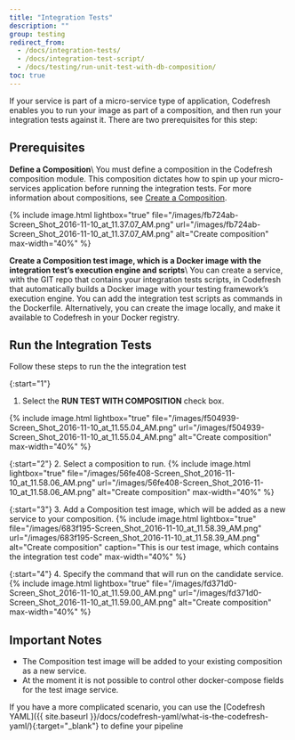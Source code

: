 ```yaml
---
title: "Integration Tests"
description: ""
group: testing
redirect_from:
  - /docs/integration-tests/
  - /docs/integration-test-script/
  - /docs/testing/run-unit-test-with-db-composition/
toc: true
---
```

If your service is part of a micro-service type of application, Codefresh enables you to run your image as part of a composition, and then run your integration tests against it. There are two prerequisites for this step:

## Prerequisites

**Define a Composition**\\
You must define a composition in the Codefresh composition module. This composition dictates how to spin up your micro-services application before running the integration tests. For more information about compositions, see [Create a Composition]({{site.baseurl}}/docs/on-demand-test-environment/create-composition/).

{% include image.html lightbox="true" file="/images/fb724ab-Screen_Shot_2016-11-10_at_11.37.07_AM.png" url="/images/fb724ab-Screen_Shot_2016-11-10_at_11.37.07_AM.png" alt="Create composition" max-width="40%" %}

**Create a Composition test image, which is a Docker image with the integration test’s execution engine and scripts**\\
You can create a service, with the GIT repo that contains your integration tests scripts, in Codefresh that automatically builds a Docker image with your testing framework’s execution engine.  You can add the integration test scripts as commands in the Dockerfile. Alternatively, you can create the image locally, and make it available to Codefresh in your Docker registry.
 
## Run the Integration Tests

Follow these steps to run the the integration test

{:start="1"}
1. Select the **RUN TEST WITH COMPOSITION** check box.

{% include image.html lightbox="true" file="/images/f504939-Screen_Shot_2016-11-10_at_11.55.04_AM.png" url="/images/f504939-Screen_Shot_2016-11-10_at_11.55.04_AM.png" alt="Create composition" max-width="40%" %}

{:start="2"}
2. Select a composition to run.
{% include image.html lightbox="true" file="/images/56fe408-Screen_Shot_2016-11-10_at_11.58.06_AM.png" url="/images/56fe408-Screen_Shot_2016-11-10_at_11.58.06_AM.png" alt="Create composition" max-width="40%" %}

{:start="3"}
3. Add a Composition test image, which will be added as a new service to your composition.
{% include image.html lightbox="true" file="/images/683f195-Screen_Shot_2016-11-10_at_11.58.39_AM.png" url="/images/683f195-Screen_Shot_2016-11-10_at_11.58.39_AM.png" alt="Create composition" caption="This is our test image, which contains the integration test code" max-width="40%" %}

{:start="4"}
4. Specify the command that will run on the candidate service.
{% include image.html lightbox="true" file="/images/fd371d0-Screen_Shot_2016-11-10_at_11.59.00_AM.png" url="/images/fd371d0-Screen_Shot_2016-11-10_at_11.59.00_AM.png" alt="Create composition" max-width="40%" %} 

## Important Notes

* The Composition test image will be added to your existing composition as a new service. 
* At the moment it is not possible to control other docker-compose fields for the test image service.

<div class="bd-callout bd-callout-info" markdown="1">
If you have a more complicated scenario, you can use the [Codefresh YAML]({{ site.baseurl }}/docs/codefresh-yaml/what-is-the-codefresh-yaml/){:target="_blank"} to define your pipeline
</div>


